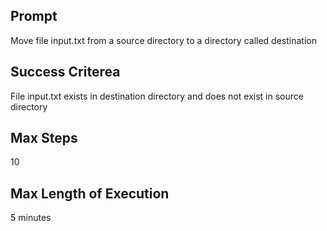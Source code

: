 ## Prompt
Move file input.txt from a source directory to a directory called destination

## Success Criterea
File input.txt exists in destination directory and does not exist in source directory

## Max Steps
10

## Max Length of Execution
5 minutes